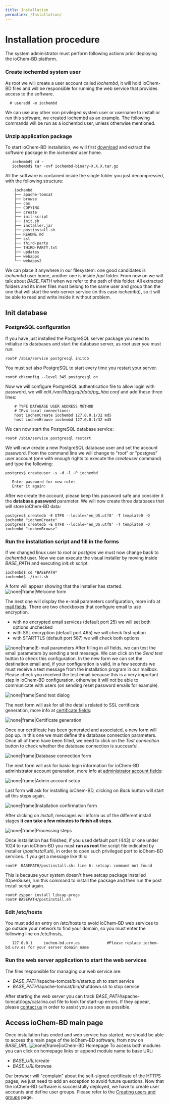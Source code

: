 ```yaml
---
title: Installation
permalink: /Installation/
---
```


# Installation procedure

The system administrator must perform following actions prior deploying the ioChem-BD platform.

### Create iochembd system user

As root we will create a user account called _iochembd_, it will hold ioChem-BD files and will be responsible for running the web service that provides access to the software.

```console
  # useradd -m iochembd
```

We can use any other non privileged system user or username to install or run this software, we created iochembd as an example. The following commands will be run as a iochembd user, unless otherwise mentioned.

### Unzip application package

To start ioChem-BD installation, we will first [download](https://gitlab.com/ioChem-BD/iochem-bd/-/releases) and extract the software package in the _iochembd_ user home.

```console
   iochembd$ cd ~
   iochembd$ tar -xvf iochembd-binary-X.X.X.tar.gz
```

All the software is contained inside the single folder you just decompressed, with the following structure:

```console
    iochembd
    ├── apache-tomcat
    ├── browse
    ├── cas
    ├── COPYING
    ├── create
    ├── init-script
    ├── init.sh
    ├── installer.jar
    ├── postinstall.sh
    ├── README.md
    ├── ssl
    ├── third-party
    ├── THIRD-PARTY.txt
    ├── updates
    ├── webapps
    └── webapps2
```

We can place it anywhere in our filesystem: one good candidates is _iochembd_ user home, another one is inside _/opt_ folder. From now on we will talk about _BASE\_PATH_ when we refer to the path of this folder.
All extracted folders and its inner files must belong to the same user and group than the one that will start the web-server service \(in this case _iochembd_\), so it will be able to read and write inside it without problem.

## Init database

### PostgreSQL configuration

If you have just installed the PostgreSQL server package you need to initialise its databases and start the database server, as _root_ user you must run:

```console
root# /sbin/service postgresql initdb
```

You must set also PostgreSQL to start every time you restart your server.

```console
root# chkconfig --level 345 postgresql on
```

Now we will configure PostgreSQL authentication file to allow login with password, we will edit _/var/lib/pgsql/data/pg\_hba.conf_ and add these three lines:

```console
    # TYPE DATABASE USER ADDRESS METHOD
    # IPv4 local connections:
    host iochemCreate iochembd 127.0.0.1/32 md5
    host iochemBrowse iochembd 127.0.0.1/32 md5
```

We can now start the PostgreSQL database service:

```console
root# /sbin/service postgresql restart
```

We will now create a new PostgreSQL database user and set the account password.
From the command line we will change to "root" or "postgres" user account \(one with enough rights to execute the _createuser_ command\) and type the following:

```console
postgres$ createuser -s -d -l -P iochembd

   Enter password for new role:
   Enter it again:
```

After we create the account, please keep this password safe and consider it the **database.password** parameter.
We will now create three databases that will store ioChem-BD data:

```console
postgres$ createdb -E UTF8 --locale='en_US.utf8' -T template0 -O iochembd "iochemCreate"
postgres$ createdb -E UTF8 --locale='en_US.utf8' -T template0 -O iochembd "iochemBrowse"
```

### Run the installation script and fill in the forms

If we changed linux user to _root_ or _postgres_ we must now change back to _iochembd_ user. Now we can execute the visual installer by moving inside _BASE\_PATH_ and executing _init.sh_ script.

```console
iochembd$ cd *BASEPATH*
iochembd$ ./init.sh
```

A form will appear showing that the installer has started.
![none\|frame\|Welcome form](/images/Install_step_1.png)

The next one will display the e-mail parameters configuration, more info at [mail fields](/installation/required_steps.md#mail-settings).
There are two checkboxes that configure email to use encryption.

* with no encrypted email services \(default port 25\) we will set both options unchecked
* with SSL encryption \(default port 465\) we will check first option
* with STARTTLS \(default port 587\) we will check both options

![none\|frame\|E-mail parameters](/images/Install_step_200.png "wikilink")
After filling in all fields, we can test the email parameters by sending a test message. We can click on the _Send test_ button to check this configuration. In the new form we can set the destination email and, if your configuration is valid, in a few seconds we must receive a test message from the installation program in our mailbox. Please check you received the test email because this is a very important step in ioChem-BD configuration, otherwise it will not be able to communicate with users \(on sending reset password emails for example\).

![none\|frame\|Send test dialog](/images/Install_step_2a.png "wikilink")

The next form will ask for all the details related to SSL certificate generation, more info at [certificate fields](/installation/required_steps.md#certificate-fields):

![none\|frame\|Certificate generation](/images/Install_step_3.png "wikilink")

Once our certificate has been generated and associated, a new form will pop up.
In this one we must define the database connection parameters. Once all of them have been filled, we need to click on the _Test connection_ button to check whether the database connection is successful.

![none\|frame\|Database connection form](/images/Install_step_4.png)

The next form will ask for basic login information for ioChem-BD administrator account generation, more info at [administrator account fields](/installation/required_steps.md#administrator-account-settings):

![none\|frame\|Admin account setup](/images/Install_step_5.png)

Last form will ask for installing ioChem-BD, clicking on _Back_ button will start all this steps again.

![none\|frame\|Installation confirmation form](/images/Install_step_6_a.png)

After clicking on _Install_, messages will inform us of the different install stages **it can take a few minutes to finish all steps**.

![none\|frame\|Processing steps](/images/Install_step_7a.png)

Once installation has finished, if you used default port \(443\) or one under 1024 to run ioChem-BD you must **run as root** the script file indicated by installer \(_postinstall.sh_\), in order to open such privileged port to ioChem-BD services.
If you get a message like this:

```console
root#  BASEPATH/postinstall.sh: line 6: setcap: command not found
```

This is because your system doesn't have setcap package installed \(OpenSuse\), run this command to install the package and then run the post install script again.

```console
root# zypper install libcap-progs
root# BASEPATH/postinstall.sh
```

### Edit /etc/hosts

You must add an entry on /etc/hosts to avoid ioChem-BD web services to go outside your network to find your domain, so you must enter the following line on /etc/hosts,

```console
   127.0.0.1     iochem-bd.urv.es            #Please replace iochem-bd.urv.es for your server domain name
```

### Run the web server application to start the web services

The files responsible for managing our web service are:

  * _BASE\_PATH_/apache-tomcat/bin/startup.sh to start service
  * _BASE\_PATH_/apache-tomcat/bin/shutdown.sh to stop service

After starting the web server you can track _BASE\_PATH_/apache-tomcat/logs/catalina.out file to look for start-up errors. If they appear, please [contact us](mailto:contact@iochem-bd.org) in order to assist you as soon as possible.

## Access ioChem-BD main page

Once installation has ended and web service has started, we should be able to access the main page of the ioChem-BD software, from now on _BASE\_URL_.
![none\|frame\|ioChem-BD Homepage](/images/Homepage2.png "wikilink") To access both modules you can click on homepage links or append module name to base URL:

* _BASE\_URL_/create
* _BASE\_URL_/browse

Our browser will "complain" about the self-signed certificate of the HTTPS pages, we just need to add an exception to avoid future questions.
Now that the ioChem-BD software is successfully deployed, we have to create user accounts and define user groups. Please refer to the [Creating users and groups](/installation/user-and-group-generation.md) page.


